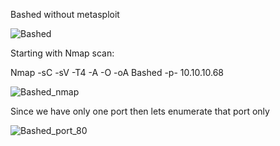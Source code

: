 Bashed without metasploit

![Bashed](https://user-images.githubusercontent.com/55708909/91441132-4e4e2b80-e88d-11ea-91d0-74722f609997.png)


Starting with Nmap scan:

Nmap -sC -sV -T4 -A -O -oA Bashed -p- 10.10.10.68

![Bashed_nmap](https://user-images.githubusercontent.com/55708909/91441304-9bca9880-e88d-11ea-8737-e852e6ae7026.png)

Since we have only one port then lets enumerate that port only

![Bashed_port_80](https://user-images.githubusercontent.com/55708909/91441460-de8c7080-e88d-11ea-8823-1f8a204190da.png)





